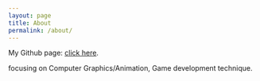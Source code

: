 ```yaml
---
layout: page
title: About
permalink: /about/
---
```


My Github page: [click here](https://github.com/UnderSilence).

focusing on Computer Graphics/Animation, Game development technique.